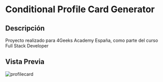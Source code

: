 # Conditional Profile Card Generator
## Descripción
Proyecto realizado para 4Geeks Academy España, como parte del curso Full Stack Developer

## Vista Previa
![profilecard](https://media4.giphy.com/media/njpVqADD81av9WMAJl/giphy.gif?cid=790b76119140a9b8d037751372b4f7362feb7ff800c7b177&rid=giphy.gif&ct=g)


